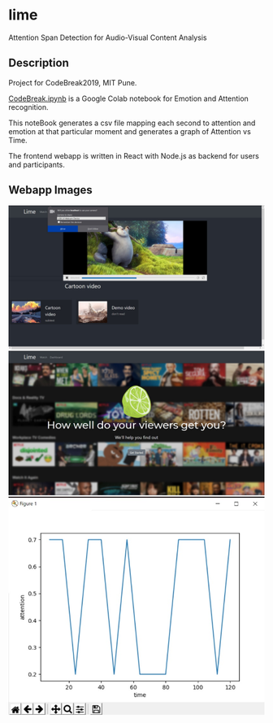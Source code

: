 # lime
Attention Span Detection for Audio-Visual Content Analysis

## Description

Project for CodeBreak2019, MIT Pune.

[CodeBreak.ipynb](https://github.com/amurto/Lime/blob/master/train/CodeBreak.ipynb) is a Google Colab notebook for Emotion and Attention recognition.

This noteBook generates a csv file mapping each second to attention and emotion at that particular moment and generates a graph of Attention vs Time.

The frontend webapp is written in React with Node.js as backend for users and participants.

## Webapp Images

![Demo1](templates/demo1.jpg)
![Demo2](templates/demo2.jpg)
![Demo3](templates/demo3.jpg)